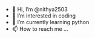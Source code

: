 - 👋 Hi, I’m @nithya2503
- 👀 I’m interested in coding
- 🌱 I’m currently learning python
- 📫 How to reach me ...

<!---
nithya2503/nithya2503 is a ✨ special ✨ repository because its `README.md` (this file) appears on your GitHub profile.
You can click the Preview link to take a look at your changes.
--->
